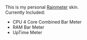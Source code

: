 This is my personal [Rainmeter](http://rainmeter.net "rainmeter.net") skin.  
Currently Included:
- CPU 4 Core Combined Bar Meter  
- RAM Bar Meter
- UpTime Meter
